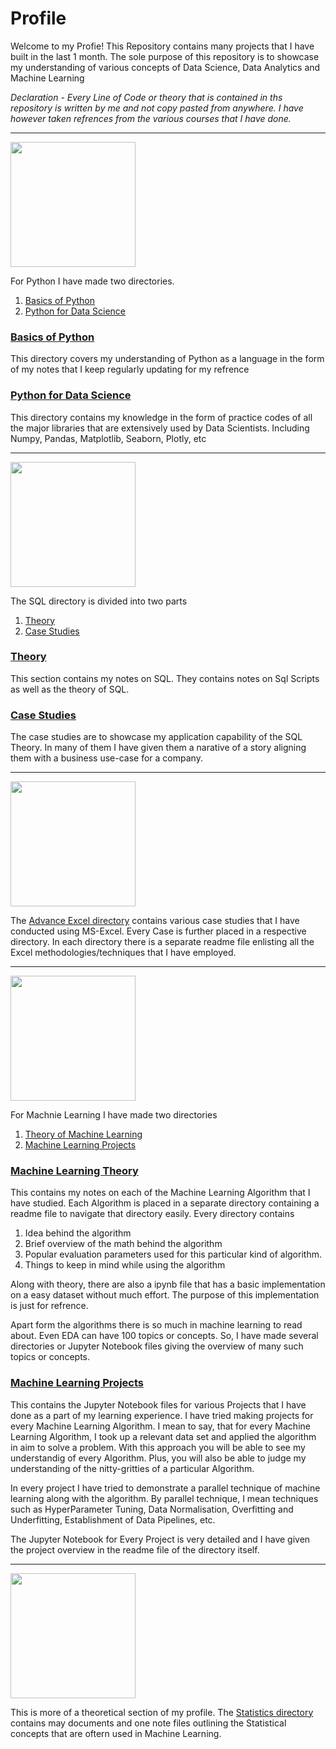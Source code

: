# Profile
Welcome to my Profie!
This Repository contains many projects that I have built in the last 1 month. The sole purpose of this repository is to showcase my understanding of various concepts of Data Science, Data Analytics and Machine Learning

*Declaration - Every Line of Code or theory that is contained in ths repository is written by me and not copy pasted from anywhere. I have however taken refrences from the various courses that I have done.*
***
<img src = https://github.com/SaharshSikaria/ProfileinBuilding/blob/main/Images/newpythonlogo.png height width = '200' height = '100'/>

For Python I have made two directories.
1. [Basics of Python](Python%20Basics)
2. [Python for Data Science](Python%20for%20Data%20Science)

### [Basics of Python](Python%20Basics)
This directory covers my understanding of Python as a language in the form of my notes that I keep regularly updating for my refrence

### [Python for Data Science](Python%20for%20Data%20Science)
This directory contains my knowledge in the form of practice codes of all the major libraries that are extensively used by Data Scientists. Including Numpy, Pandas, Matplotlib, Seaborn, Plotly, etc
***
<img src = https://github.com/SaharshSikaria/ProfileinBuilding/blob/main/Images/Sql_data_base_with_logo.png height width = '200' height = '100'/>

The SQL directory is divided into two parts
1. [Theory](SQL/Theory)
2. [Case Studies](SQL/Case%20Study)

### [Theory](SQL/Theory)
This section contains my notes on SQL. They contains notes on Sql Scripts as well as the theory of SQL.

### [Case Studies](SQL/Case%20Study)
The case studies are to showcase my application capability of the SQL Theory. In many of them I have given them a narative of a story aligning them with a business use-case for a company.
***
<img src = https://github.com/SaharshSikaria/ProfileinBuilding/blob/main/Images/cr%3Dt_0%25%2Cl_0%25%2Cw_100%25%2Ch_100%25.webp height width = '200' height = '100'/>

The [Advance Excel directory](Advance%20Excel) contains various case studies that I have conducted using MS-Excel. Every Case is further placed in a respective directory. In each directory there is a separate readme file enlisting all the Excel methodologies/techniques that I have employed.
***
<img src = https://github.com/SaharshSikaria/ProfileinBuilding/blob/main/Images/machine-banner.png height width = '200' height = '100'/>

For Machnie Learning I have made two directories
1. [Theory of Machine Learning](ML%20Theory)
2. [Machine Learning Projects](ML%20Projects)

### [Machine Learning Theory](ML%20Theory)
This contains my notes on each of the Machine Learning Algorithm that I have studied. Each Algorithm is placed in a separate directory containing a readme file to navigate that directory easily. Every directory contains 
1. Idea behind the algorithm 
2. Brief overview of the math behind the algorithm 
3. Popular evaluation parameters used for this particular kind of algorithm.
4. Things to keep in mind while using the algorithm

Along with theory, there are also a ipynb file that has a basic implementation on a easy dataset without much effort. The purpose of this implementation is just for refrence.

Apart form the algorithms there is so much in machine learning to read about. Even EDA can have 100 topics or concepts. So, I have made several directories or Jupyter Notebook files giving the overview of many such topics or concepts.

### [Machine Learning Projects](ML%20Theory)
This contains the Jupyter Notebook files for various Projects that I have done as a part of my learning experience. I have tried making projects for every Machine Learning Algorithm. I mean to say, that for every Machine Learning Algorithm, I took up a relevant data set and applied the algorithm in aim to solve a problem. With this approach you will be able to see my understandig of every Algorithm. Plus, you will also be able to judge my understanding of the nitty-gritties of a particular Algorithm.

In every project I have tried to demonstrate a parallel technique of machine learning along with the algorithm. By parallel technique, I mean techniques such as HyperParameter Tuning, Data Normalisation, Overfitting and Underfitting, Establishment of Data Pipelines, etc.

The Jupyter Notebook for Every Project is very detailed and I have given the project overview in the readme file of the directory itself.
***
<img src = https://github.com/SaharshSikaria/ProfileinBuilding/blob/main/Images/dbcfb1972c1f67549d873d5258085efc.png height width = '200' height = '100'/>

This is more of a theoretical section of my profile. The [Statistics directory](Statics) contains may documents and one note files outlining the Statistical concepts that are oftern used in Machine Learning.
